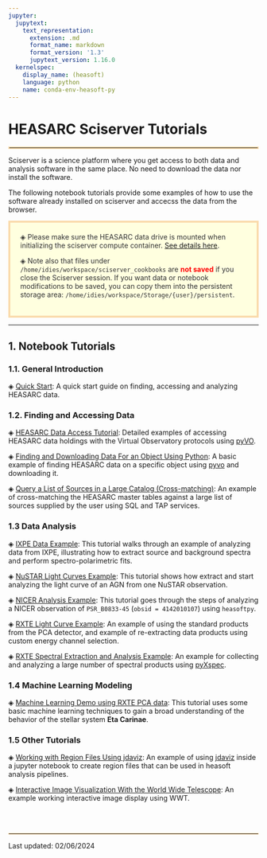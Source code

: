 ```yaml
---
jupyter:
  jupytext:
    text_representation:
      extension: .md
      format_name: markdown
      format_version: '1.3'
      jupytext_version: 1.16.0
  kernelspec:
    display_name: (heasoft)
    language: python
    name: conda-env-heasoft-py
---
```


# HEASARC Sciserver Tutorials
<hr style="border: 2px solid #fadbac" />

Sciserver is a science platform where you get access to both data and analysis software in the same place. No need to download the data nor install the software.

The following notebook tutorials provide some examples of how to use the software already installed on sciserver and accecss the data from the browser. 

<div style='color: #333; background: #ffffdf; padding:20px; border: 4px solid #fadbac'>
&#9672; Please make sure the HEASARC data drive is mounted when initializing the sciserver compute container. <a href='https://heasarc.gsfc.nasa.gov/docs/sciserver/'>See details here</a>.

<p>
&#9672; Note also that files under <code>/home/idies/workspace/sciserver_cookbooks</code> are <b style='color:red'>not saved</b> if you close the Sciserver session. If you want data or notebook modifications to be saved, you can copy them into the persistent storage area: <code>/home/idies/workspace/Storage/{user}/persistent</code>.
</p>

</div>

---

<!-- #region -->
## 1. Notebook Tutorials

### 1.1. General Introduction

&#9672; [Quick Start](quick-start.md): A quick start guide on finding, accessing and analyzing HEASARC data.

### 1.2. Finding and Accessing Data

&#9672; [HEASARC Data Access Tutorial](data-access.md): Detailed examples of accessing HEASARC data holdings with the Virtual Observatory protocols using [pyVO](https://pyvo.readthedocs.io/en/latest/). 

&#9672; [Finding and Downloading Data For an Object Using Python](data-find-download.md): A basic example of finding HEASARC data on a specific object using [pyvo](https://pyvo.readthedocs.io/en/latest/) and downloading it.

&#9672; [Query a List of Sources in a Large Catalog (Cross-matching)](data-catalog-cross-match.md): An example of cross-matching the HEASARC master tables against a large list of sources supplied by the user using SQL and TAP services.  


### 1.3 Data Analysis

&#9672; [IXPE Data Example](analysis-ixpe-example.md): This tutorial walks through an example of analyzing data from IXPE, illustrating how to extract source and background spectra and perform spectro-polarimetric fits.

&#9672; [NuSTAR Light Curves Example](analysis-nustar-lightcurve.md): This tutorial shows how extract and start analyzing the light curve of an AGN from one NuSTAR observation.

&#9672; [NICER Analysis Example](analysis-nicer-example.md): This tutorial goes through the steps of analyzing a NICER observation of `PSR_B0833-45` (`obsid = 4142010107`) using `heasoftpy`.

&#9672; [RXTE Light Curve Example](analysis-rxte-lightcurve.md): An example of using the standard products from the PCA detector, and example of re-extracting data products using custom energy channel selection.

&#9672; [RXTE Spectral Extraction and Analysis Example](analysis-rxte-spectra.ipynb): An example for collecting and analyzing a large number of spectral products using [pyXspec](https://heasarc.gsfc.nasa.gov/xanadu/xspec/python/html/index.html).

### 1.4 Machine Learning Modeling

&#9672; [Machine Learning Demo using RXTE PCA data](analysis-rxte-ml.md): This tutorial uses some basic machine learning techniques to gain a broad understanding of the behavior of the stellar system **Eta Carinae**.

### 1.5 Other Tutorials

&#9672; [Working with Region Files Using jdaviz](misc-jdaviz-demo.md): An example of using [jdaviz](https://jdaviz.readthedocs.io/en/latest/) inside a jupyter notebook to create region files that can be used in heasoft analysis pipelines. 

&#9672; [Interactive Image Visualization With the World Wide Telescope](misc-wwt-demo.md): An example working interactive image display using WWT.



<!-- #endregion -->

<br />
<br />

<hr style="border: 1px solid #fadbac" />
Last updated: 02/06/2024
